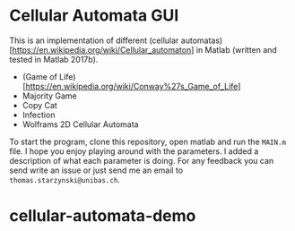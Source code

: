 # Cellular Automata GUI

This is an implementation of different (cellular automatas)[https://en.wikipedia.org/wiki/Cellular_automaton] in Matlab (written and tested in Matlab 2017b). 
- (Game of Life)[https://en.wikipedia.org/wiki/Conway%27s_Game_of_Life]
- Majority Game
- Copy Cat
- Infection
- Wolframs 2D Cellular Automata

To start the program, clone this repository, open matlab and run the `MAIN.m` file. I hope you enjoy playing around with the parameters. I added a description of what each parameter is doing. For any feedback you can send write an issue or just send me an email to `thomas.starzynski@unibas.ch`. 
# cellular-automata-demo
